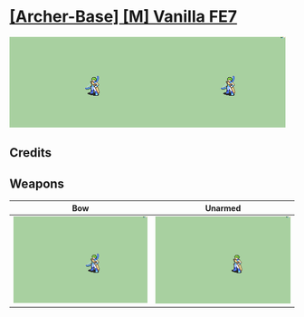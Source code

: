 # [\[Archer-Base\] \[M\] Vanilla FE7](./)
 

<img src="./5.%20Bow/Bow_000.png" alt="[Archer-Base] [M] Vanilla FE7 standing" />

## Credits



## Weapons
 

|Bow |Unarmed |
|  :---: | :---: |
| <img alt="Bow animation" src="./5.%20Bow/Bow.gif" /> | <img alt="Unarmed animation" src="./8.%20Unarmed/Unarmed.gif" /> |
